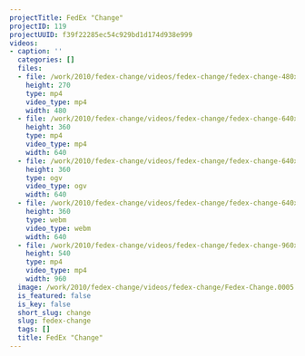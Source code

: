 ```yaml
---
projectTitle: FedEx "Change"
projectID: 119
projectUUID: f39f22285ec54c929bd1d174d938e999
videos:
- caption: ''
  categories: []
  files:
  - file: /work/2010/fedex-change/videos/fedex-change/fedex-change-480x270.mp4
    height: 270
    type: mp4
    video_type: mp4
    width: 480
  - file: /work/2010/fedex-change/videos/fedex-change/fedex-change-640x360.mp4
    height: 360
    type: mp4
    video_type: mp4
    width: 640
  - file: /work/2010/fedex-change/videos/fedex-change/fedex-change-640x360.ogv
    height: 360
    type: ogv
    video_type: ogv
    width: 640
  - file: /work/2010/fedex-change/videos/fedex-change/fedex-change-640x360.webm
    height: 360
    type: webm
    video_type: webm
    width: 640
  - file: /work/2010/fedex-change/videos/fedex-change/fedex-change-960x540.mp4
    height: 540
    type: mp4
    video_type: mp4
    width: 960
  image: /work/2010/fedex-change/videos/fedex-change/Fedex-Change.0005.jpg
  is_featured: false
  is_key: false
  short_slug: change
  slug: fedex-change
  tags: []
  title: FedEx "Change"
---
```

